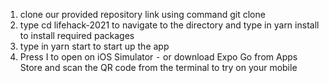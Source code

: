  1. clone our provided repository link using command  git clone
 2. type cd lifehack-2021 to navigate to the directory and type in yarn install to install required packages
 3. type in yarn start to start up the app
 4. Press I to open on iOS Simulator 
 ⁃ or download Expo Go from Apps Store and scan the QR code from the terminal to try on your mobile
